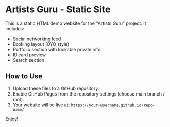 # Artists Guru - Static Site

This is a static HTML demo website for the "Artists Guru" project. It includes:

- Social networking feed
- Booking layout (OYO style)
- Portfolio section with lockable private info
- ID card preview
- Search section

## How to Use

1. Upload these files to a GitHub repository.
2. Enable GitHub Pages from the repository settings (choose main branch / root).
3. Your website will be live at: `https://your-username.github.io/repo-name/`

Enjoy!
